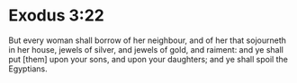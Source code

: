 # Exodus 3:22

But every woman shall borrow of her neighbour, and of her that sojourneth in her house, jewels of silver, and jewels of gold, and raiment: and ye shall put [them] upon your sons, and upon your daughters; and ye shall spoil the Egyptians.